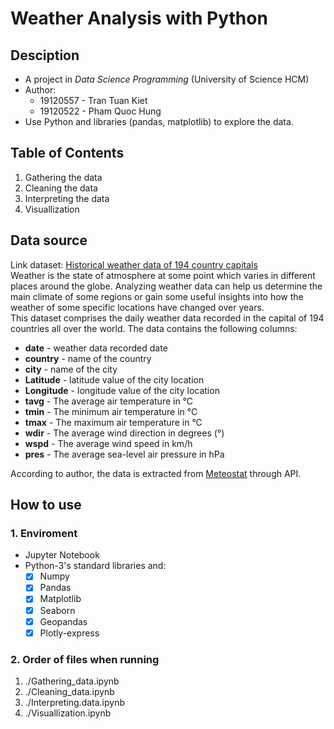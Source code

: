 # Weather Analysis with Python

## Desciption

- A project in _Data Science Programming_ (University of Science HCM)
- Author:
  - 19120557 - Tran Tuan Kiet
  - 19120522 - Pham Quoc Hung
- Use Python and libraries (pandas, matplotlib) to explore the data.

## Table of Contents

1. Gathering the data
   <!-- 1. do something -->
   <!-- 2. do something -->
2. Cleaning the data
3. Interpreting the data
4. Visuallization

## Data source

Link dataset: [Historical weather data of 194 country capitals](https://www.kaggle.com/datasets/balabaskar/historical-weather-data-of-all-country-capitals?fbclid=IwAR21Wdo604qhyYh4g_p3j2r22lQIrRBAaNnw0KW2Q5mLz7LDrshPs7fx3kA "kaggle.com")  
Weather is the state of atmosphere at some point which varies in different places around the globe. Analyzing weather data can help us determine the main climate of some regions or gain some useful insights into how the weather of some specific locations have changed over years.  
This dataset comprises the daily weather data recorded in the capital of 194 countries all over the world. The data contains the following columns:

- **date** - weather data recorded date
- **country** - name of the country
- **city** - name of the city
- **Latitude** - latitude value of the city location
- **Longitude** - longitude value of the city location
- **tavg** - The average air temperature in °C
- **tmin** - The minimum air temperature in °C
- **tmax** - The maximum air temperature in °C
- **wdir** - The average wind direction in degrees (°)
- **wspd** - The average wind speed in km/h
- **pres** - The average sea-level air pressure in hPa

According to author, the data is extracted from [Meteostat](https://meteostat.net/en/) through API.

## How to use

### 1. Enviroment

- Jupyter Notebook
- Python-3's standard libraries and:
  - [x] Numpy
  - [x] Pandas
  - [x] Matplotlib
  - [x] Seaborn
  - [x] Geopandas
  - [x] Plotly-express

### 2. Order of files when running

1. ./Gathering_data.ipynb
2. ./Cleaning_data.ipynb
3. ./Interpreting.data.ipynb
4. ./Visuallization.ipynb
